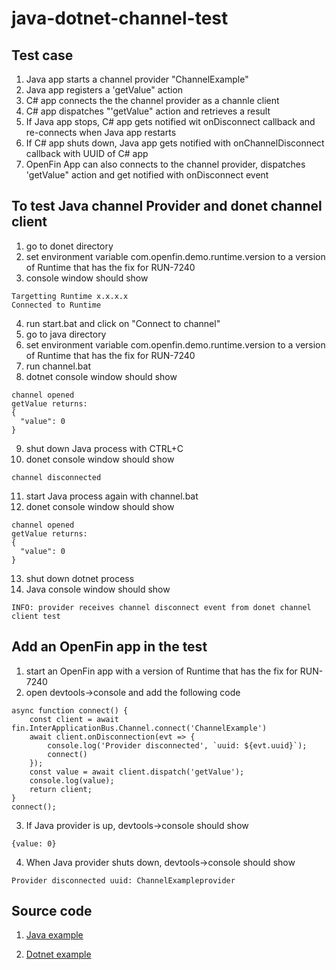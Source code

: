 # java-dotnet-channel-test

## Test case
1. Java app starts a channel provider "ChannelExample"
1. Java app registers a 'getValue" action
1. C# app connects the the channel provider as a channle client
1. C# app dispatches "'getValue" action and retrieves a result
1. If Java app stops, C# app gets notified wit onDisconnect callback and re-connects when Java app restarts
1. If C# app shuts down, Java app gets notified with onChannelDisconnect callback with UUID of C# app
1. OpenFin App can also connects to the channel provider, dispatches 'getValue" action and get notified with onDisconnect event

## To test Java channel Provider and donet channel client

1. go to donet directory
1. set environment variable com.openfin.demo.runtime.version to a version of Runtime that has the fix for RUN-7240
1. console window should show
~~~
Targetting Runtime x.x.x.x
Connected to Runtime
~~~
4. run start.bat and click on "Connect to channel"
1. go to java directory
1. set environment variable com.openfin.demo.runtime.version to a version of Runtime that has the fix for RUN-7240
1. run channel.bat
1. dotnet console window should show
~~~
channel opened
getValue returns:
{
  "value": 0
}
~~~
9. shut down Java process with CTRL+C
1. donet console window should show
~~~
channel disconnected
~~~
11. start Java process again with channel.bat
1. donet console window should show
~~~
channel opened
getValue returns:
{
  "value": 0
}
~~~
13. shut down dotnet process
1. Java console window should show
~~~
INFO: provider receives channel disconnect event from donet channel client test
~~~

## Add an OpenFin app in the test
1. start an OpenFin app with a version of Runtime that has the fix for RUN-7240
1. open devtools->console and add the following code
~~~
async function connect() {
	const client = await fin.InterApplicationBus.Channel.connect('ChannelExample')
	await client.onDisconnection(evt => {
		console.log('Provider disconnected', `uuid: ${evt.uuid}`);
		connect()
	});
	const value = await client.dispatch('getValue');
	console.log(value);
	return client;
}
connect();
~~~
3. If Java provider is up, devtools->console should show
~~~
{value: 0}
~~~
4. When Java provider shuts down, devtools->console should show
~~~
Provider disconnected uuid: ChannelExampleprovider
~~~

## Source code

1. [Java example](https://github.com/openfin/java-example/blob/master/src/main/java/com/openfin/desktop/demo/ChannelExample.java)

2. [Dotnet example](https://github.com/wenjunche/dotnet-channel-test/blob/master/Stub/MainWindow.xaml.cs)